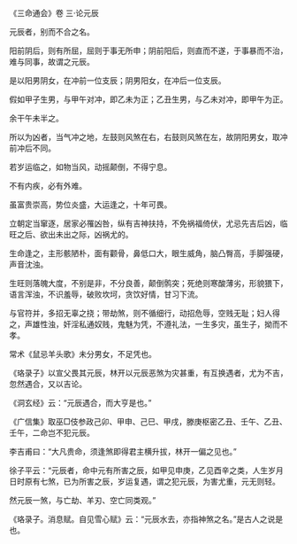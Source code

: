 《三命通会》卷 三·论元辰

元辰者，别而不合之名。

阳前阴后，则有所屈，屈则于事无所申；阴前阳后，则直而不遂，于事暴而不治，难与同事，故谓之元辰。

是以阳男阴女，在冲前一位支辰；阴男阳女，在冲后一位支辰。

假如甲子生男，与甲午对冲，即乙未为正；乙丑生男，与乙未对冲，即甲午为正。

余干午未半之。

所以为凶者，当气冲之地，左鼓则风煞在右，右鼓则风煞在左，故阴阳男女，取冲前冲后不同。

若岁运临之，如物当风，动摇颠倒，不得宁息。

不有内疾，必有外难。

虽富贵崇高，势位炎盛，大运逢之，十年可畏。

立朝定当窜逐，居家必罹凶咎，纵有吉神扶持，不免祸福倚伏，尤忌先吉后凶，临旺之后、欲出未出之际，凶祸尤的。

生命逢之，主形骸陋朴，面有颧骨，鼻低口大，眼生威角，脑凸臀高，手脚强硬，声音沈浊。

生旺则落魄大度，不别是非，不分良善，颠倒鹘突；死绝则寒酸薄劣，形貌猥下，语言浑浊，不识羞辱，破败坎坷，贪饮好情，甘习下流。

与官符并，多招无辜之挠；带劫煞，则不循细行，动招危辱，空贱无耻；妇人得之，声雄性浊，奸淫私通奴贱，鬼魅为凭，不遵礼法，一生多灾，虽生子，拗而不孝。

常术《鼠忌羊头歌》未分男女，不足凭也。

《珞录子》以宣父畏其元辰，林开以元辰恶煞为灾甚重，有互换遇者，尤为不吉，忽然遇合，又以吉论。

《洞玄经》云：“元辰遇合，而大亨是也。”

《广信集》取巫□伎参政己卯、甲申、己巳、甲戌，滕庚枢密乙丑、壬午、乙丑、壬午，二命岂不犯元辰。

李吉甫曰：“大凡贵命，须逢煞即得君主横升拔，林开一偏之见也。”

徐子平云：“元辰者，命中元有所害之辰，如甲见申庚，乙见酉辛之类，人生岁月日时原有七煞，已为所害之辰，岁运复遇，谓之犯元辰，为害尤重，元无则轻。

然元辰一煞，与亡劫、羊刃、空亡同类观。”

《珞录子。消息赋。自见雪心赋》云：“元辰水去，亦指神煞之名。”是古人之说是也。

